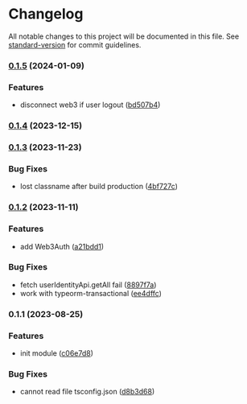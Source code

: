 # Changelog

All notable changes to this project will be documented in this file. See [standard-version](https://github.com/conventional-changelog/standard-version) for commit guidelines.

### [0.1.5](https://github.com/RoxaVN/roxavn/compare/v0.1.4...v0.1.5) (2024-01-09)

### Features

- disconnect web3 if user logout ([bd507b4](https://github.com/RoxaVN/roxavn/commit/bd507b442f57df7b4350f1f03284de457c75370f))

### [0.1.4](https://github.com/RoxaVN/roxavn/compare/v0.1.3...v0.1.4) (2023-12-15)

### [0.1.3](https://github.com/RoxaVN/roxavn/compare/v0.1.2...v0.1.3) (2023-11-23)

### Bug Fixes

- lost classname after build production ([4bf727c](https://github.com/RoxaVN/roxavn/commit/4bf727c85604158616a6383fe5ea337c62d36c18))

### [0.1.2](https://github.com/RoxaVN/roxavn/compare/v0.1.1...v0.1.2) (2023-11-11)

### Features

- add Web3Auth ([a21bdd1](https://github.com/RoxaVN/roxavn/commit/a21bdd1c281b2beae0ed1595675ce0b29c0e9a33))

### Bug Fixes

- fetch userIdentityApi.getAll fail ([8897f7a](https://github.com/RoxaVN/roxavn/commit/8897f7abb70e3eb4aa4f750173f5ac2879002b2c))
- work with typeorm-transactional ([ee4dffc](https://github.com/RoxaVN/roxavn/commit/ee4dffc835d1f4fa1f5e3f249324b4641992d554))

### 0.1.1 (2023-08-25)

### Features

- init module ([c06e7d8](https://github.com/RoxaVN/roxavn/commit/c06e7d80f0dc53c798248d314024617c54bc2975))

### Bug Fixes

- cannot read file tsconfig.json ([d8b3d68](https://github.com/RoxaVN/roxavn/commit/d8b3d68876d3e2660f2e36f964461e4c912488c5))
